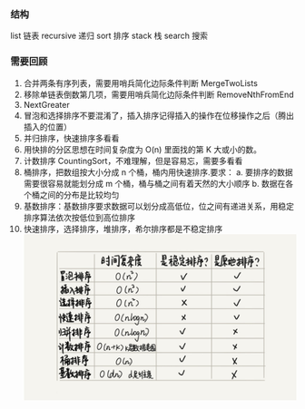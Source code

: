 ### 结构
list 链表
recursive 递归
sort 排序
stack 栈
search 搜索
### 需要回顾
1. 合并两条有序列表，需要用哨兵简化边际条件判断 MergeTwoLists
2. 移除单链表倒数第几项，需要用哨兵简化边际条件判断 RemoveNthFromEnd
3. NextGreater
4. 冒泡和选择排序不要混淆了，插入排序记得插入的操作在位移操作之后（腾出插入的位置）
5. 并归排序，快速排序多看看
6. 用快排的分区思想在时间复杂度为 O(n) 里面找的第 K 大或小的数。
7. 计数排序 CountingSort，不难理解，但是容易忘，需要多看看
8. 桶排序，把数组按大小分成 n 个桶，桶内用快速排序.要求：
    a. 要排序的数据需要很容易就能划分成 m 个桶，桶与桶之间有着天然的大小顺序
    b. 数据在各个桶之间的分布是比较均匀
9. 基数排序：基数排序要求数据可以划分成高低位，位之间有递进关系，用稳定排序算法依次按低位到高位排序
10. 快速排序，选择排序，堆排序，希尔排序都是不稳定排序
![MenuDisplayView.gif](./res/sort.jpg)

